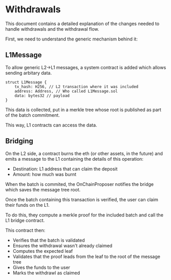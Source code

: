 # Withdrawals

This document contains a detailed explanation of the changes needed to handle withdrawals and the withdrawal flow.

First, we need to understand the generic mechanism behind it:

## L1Message

To allow generic L2->L1 messages, a system contract is added which allows sending arbitary data.

```
struct L1Message {
    tx_hash: H256, // L2 transaction where it was included
    address: Address, // Who called L1Message.sol
    data: bytes32 // payload
}
```

This data is collected, put in a merkle tree whose root is published as part of the batch commitment.

This way, L1 contracts can access the data.

## Bridging

On the L2 side, a contract burns the eth (or other assets, in the future) and emits a message to the L1 containing the details of this operation:
- Destination: L1 address that can claim the deposit
- Amount: how much was burnt

When the batch is commited, the OnChainProposer notifies the bridge which saves the message tree root.

Once the batch containing this transaction is verified, the user can claim their funds on the L1.

To do this, they compute a merkle proof for the included batch and call the L1 bridge contract.

This contract then:
- Verifies that the batch is validated
- Ensures the withdrawal wasn't already claimed
- Computes the expected leaf
- Validates that the proof leads from the leaf to the root of the message tree
- Gives the funds to the user
- Marks the withdrawl as claimed
